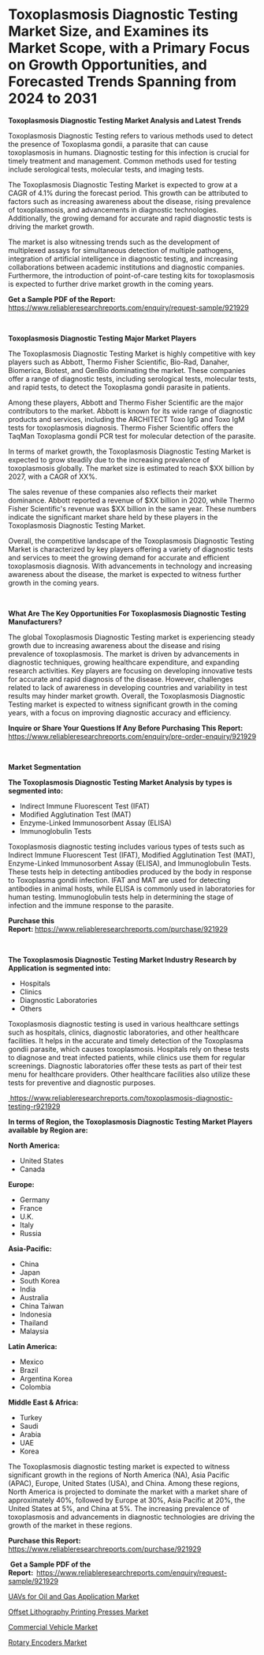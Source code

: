<p><h1>Toxoplasmosis Diagnostic Testing Market Size, and Examines its Market Scope, with a Primary Focus on Growth Opportunities, and Forecasted Trends Spanning from 2024 to 2031</h1></p><p><strong>Toxoplasmosis Diagnostic Testing Market Analysis and Latest Trends</strong></p>
<p><p>Toxoplasmosis Diagnostic Testing refers to various methods used to detect the presence of Toxoplasma gondii, a parasite that can cause toxoplasmosis in humans. Diagnostic testing for this infection is crucial for timely treatment and management. Common methods used for testing include serological tests, molecular tests, and imaging tests.</p><p>The Toxoplasmosis Diagnostic Testing Market is expected to grow at a CAGR of 4.1% during the forecast period. This growth can be attributed to factors such as increasing awareness about the disease, rising prevalence of toxoplasmosis, and advancements in diagnostic technologies. Additionally, the growing demand for accurate and rapid diagnostic tests is driving the market growth.</p><p>The market is also witnessing trends such as the development of multiplexed assays for simultaneous detection of multiple pathogens, integration of artificial intelligence in diagnostic testing, and increasing collaborations between academic institutions and diagnostic companies. Furthermore, the introduction of point-of-care testing kits for toxoplasmosis is expected to further drive market growth in the coming years.</p></p>
<p><strong>Get a Sample PDF of the Report:&nbsp;</strong> <a href="https://www.reliableresearchreports.com/enquiry/request-sample/921929">https://www.reliableresearchreports.com/enquiry/request-sample/921929</a></p>
<p>&nbsp;</p>
<p><strong>Toxoplasmosis Diagnostic Testing Major Market Players</strong></p>
<p><p>The Toxoplasmosis Diagnostic Testing Market is highly competitive with key players such as Abbott, Thermo Fisher Scientific, Bio-Rad, Danaher, Biomerica, Biotest, and GenBio dominating the market. These companies offer a range of diagnostic tests, including serological tests, molecular tests, and rapid tests, to detect the Toxoplasma gondii parasite in patients.</p><p>Among these players, Abbott and Thermo Fisher Scientific are the major contributors to the market. Abbott is known for its wide range of diagnostic products and services, including the ARCHITECT Toxo IgG and Toxo IgM tests for toxoplasmosis diagnosis. Thermo Fisher Scientific offers the TaqMan Toxoplasma gondii PCR test for molecular detection of the parasite.</p><p>In terms of market growth, the Toxoplasmosis Diagnostic Testing Market is expected to grow steadily due to the increasing prevalence of toxoplasmosis globally. The market size is estimated to reach $XX billion by 2027, with a CAGR of XX%.</p><p>The sales revenue of these companies also reflects their market dominance. Abbott reported a revenue of $XX billion in 2020, while Thermo Fisher Scientific's revenue was $XX billion in the same year. These numbers indicate the significant market share held by these players in the Toxoplasmosis Diagnostic Testing Market.</p><p>Overall, the competitive landscape of the Toxoplasmosis Diagnostic Testing Market is characterized by key players offering a variety of diagnostic tests and services to meet the growing demand for accurate and efficient toxoplasmosis diagnosis. With advancements in technology and increasing awareness about the disease, the market is expected to witness further growth in the coming years.</p></p>
<p>&nbsp;</p>
<p><strong>What Are The Key Opportunities For Toxoplasmosis Diagnostic Testing Manufacturers?</strong></p>
<p><p>The global Toxoplasmosis Diagnostic Testing market is experiencing steady growth due to increasing awareness about the disease and rising prevalence of toxoplasmosis. The market is driven by advancements in diagnostic techniques, growing healthcare expenditure, and expanding research activities. Key players are focusing on developing innovative tests for accurate and rapid diagnosis of the disease. However, challenges related to lack of awareness in developing countries and variability in test results may hinder market growth. Overall, the Toxoplasmosis Diagnostic Testing market is expected to witness significant growth in the coming years, with a focus on improving diagnostic accuracy and efficiency.</p></p>
<p><strong>Inquire or Share Your Questions If Any Before Purchasing This Report:</strong> <a href="https://www.reliableresearchreports.com/enquiry/pre-order-enquiry/921929">https://www.reliableresearchreports.com/enquiry/pre-order-enquiry/921929</a></p>
<p>&nbsp;</p>
<p><strong>Market Segmentation</strong></p>
<p><strong>The Toxoplasmosis Diagnostic Testing Market Analysis by types is segmented into:</strong></p>
<p><ul><li>Indirect Immune Fluorescent Test (IFAT)</li><li>Modified Agglutination Test (MAT)</li><li>Enzyme-Linked Immunosorbent Assay (ELISA)</li><li>Immunoglobulin Tests</li></ul></p>
<p><p>Toxoplasmosis diagnostic testing includes various types of tests such as Indirect Immune Fluorescent Test (IFAT), Modified Agglutination Test (MAT), Enzyme-Linked Immunosorbent Assay (ELISA), and Immunoglobulin Tests. These tests help in detecting antibodies produced by the body in response to Toxoplasma gondii infection. IFAT and MAT are used for detecting antibodies in animal hosts, while ELISA is commonly used in laboratories for human testing. Immunoglobulin tests help in determining the stage of infection and the immune response to the parasite.</p></p>
<p><strong>Purchase this Report:&nbsp;</strong><a href="https://www.reliableresearchreports.com/purchase/921929">https://www.reliableresearchreports.com/purchase/921929</a></p>
<p>&nbsp;</p>
<p><strong>The Toxoplasmosis Diagnostic Testing Market Industry Research by Application is segmented into:</strong></p>
<p><ul><li>Hospitals</li><li>Clinics</li><li>Diagnostic Laboratories</li><li>Others</li></ul></p>
<p><p>Toxoplasmosis diagnostic testing is used in various healthcare settings such as hospitals, clinics, diagnostic laboratories, and other healthcare facilities. It helps in the accurate and timely detection of the Toxoplasma gondii parasite, which causes toxoplasmosis. Hospitals rely on these tests to diagnose and treat infected patients, while clinics use them for regular screenings. Diagnostic laboratories offer these tests as part of their test menu for healthcare providers. Other healthcare facilities also utilize these tests for preventive and diagnostic purposes.</p></p>
<p><a href="https://www.reliableresearchreports.com/toxoplasmosis-diagnostic-testing-r921929">&nbsp;https://www.reliableresearchreports.com/toxoplasmosis-diagnostic-testing-r921929</a></p>
<p><strong>In terms of Region, the Toxoplasmosis Diagnostic Testing Market Players available by Region are:</strong></p>
<p>
    <p> <strong> North America: </strong>
        <ul>
            <li>United States</li>
            <li>Canada</li>
        </ul>
        </p> 
    <p> <strong> Europe: </strong>
        <ul>
            <li>Germany</li>
            <li>France</li>
            <li>U.K.</li>
            <li>Italy</li>
            <li>Russia</li>
        </ul>
        </p> 
    <p> <strong> Asia-Pacific: </strong>
        <ul>
            <li>China</li>
            <li>Japan</li>
            <li>South Korea</li>
            <li>India</li>
            <li>Australia</li>
            <li>China Taiwan</li>
            <li>Indonesia</li>
            <li>Thailand</li>
            <li>Malaysia</li>
        </ul>
        </p> 
    <p> <strong> Latin America: </strong>
        <ul>
            <li>Mexico</li>
            <li>Brazil</li>
            <li>Argentina Korea</li>
            <li>Colombia</li>
        </ul>
        </p> 
    <p> <strong> Middle East & Africa: </strong>
        <ul>
            <li>Turkey</li>
            <li>Saudi</li>
            <li>Arabia</li>
            <li>UAE</li>
            <li>Korea</li>
        </ul>
    </p>
    </p>
<p><p>The Toxoplasmosis diagnostic testing market is expected to witness significant growth in the regions of North America (NA), Asia Pacific (APAC), Europe, United States (USA), and China. Among these regions, North America is projected to dominate the market with a market share of approximately 40%, followed by Europe at 30%, Asia Pacific at 20%, the United States at 5%, and China at 5%. The increasing prevalence of toxoplasmosis and advancements in diagnostic technologies are driving the growth of the market in these regions.</p></p>
<p><strong>Purchase this Report: </strong><a href="https://www.reliableresearchreports.com/purchase/921929">https://www.reliableresearchreports.com/purchase/921929</a></p>
<p>&nbsp;<strong>Get a Sample PDF of the Report:&nbsp;&nbsp;</strong><a href="https://www.reliableresearchreports.com/enquiry/request-sample/921929">https://www.reliableresearchreports.com/enquiry/request-sample/921929</a></p>
<p><strong></strong></p>
<p><p><a href="https://www.linkedin.com/pulse/uavs-oil-gas-application-market-key-successful-business-strategy-mea2c">UAVs for Oil and Gas Application Market</a></p><p><a href="https://www.linkedin.com/pulse/offset-lithography-printing-presses-market-insight-trends-growth-o7jjc">Offset Lithography Printing Presses Market</a></p><p><a href="https://github.com/lbird53714/Market-Research-Report-List-4/blob/main/commercial-vehicle-market.md">Commercial Vehicle Market</a></p><p><a href="https://github.com/JuliaFadel1922/Market-Research-Report-List-1/blob/main/rotary-encoders-market.md">Rotary Encoders Market</a></p></p>